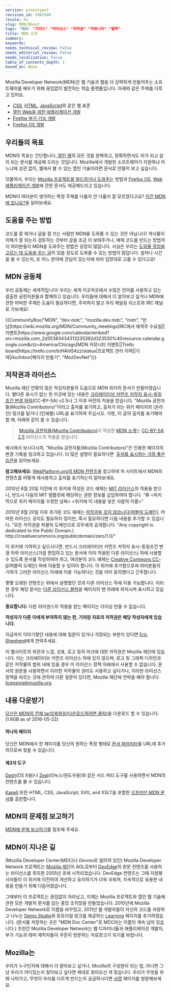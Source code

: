 ```yaml
---
version: prototype1
revision_id: 1062940
locale: ko
slug: MDN/About
tags: "MDN" "가이드" "라이선스" "저작권" "커뮤니티" "협력"
title: MDN 소개
summary: 
keywords: 
needs_technical_review: False
needs_editorial_review: False
needs_localization: False
table_of_contents_depth: 1
based_on: None
---
```

<p>Mozilla Developer Network(MDN)은 웹 기술과 웹을 더 강력하게 만들어주는 소프트웨어를 배우기 위해 끊임없이 발전하는 학습 플랫폼입니다. 아래와 같은 주제를 다루고 있어요.</p>

<ul>
 <li><a href="/en-US/docs/CSS" title="/en-US/docs/CSS">CSS</a>, <a href="/en-US/docs/HTML" title="/en-US/docs/HTML">HTML</a>, <a href="/en-US/docs/JavaScript" title="/en-US/docs/JavaScript">JavaScript</a>와 같은 웹 표준</li>
 <li><a href="/en-US/docs/Apps" title="/en-US/docs/Apps">열린 Web을 위한 애플리케이션 개발</a></li>
 <li><a href="/en-US/docs/Add-ons" title="/en-US/docs/Add-ons">Firefox 부가 기능 개발</a></li>
 <li><a href="/en-US/docs/Mozilla/Firefox_OS" title="/en-US/docs/Mozilla/Firefox_OS">Firefox OS 개발</a></li>
</ul>

<h2 id="우리들의_목표">우리들의 목표</h2>

<p>MDN의 목표는 간단합니다.<a href="/en-US/docs/Web"> 열린 웹</a>의 모든 것을 완벽하고, 정확하면서도 피가 되고 살이 되는 문서를 제공해 드리는 것입니다. Mozilla에서 개발한 소프트웨어가 지원하냐 마느냐에 상관 없이, 웹에서 볼 수 있는 열린 기술이라면 문서로 만들어 보고 싶습니다.</p>

<p>덧붙여서, 우리는 <a href="/en-US/docs/Mozilla">Mozilla 프로젝트를 빌드하거나 도와주는</a> 방법과 <a href="/en-US/Firefox_OS">Firefox OS</a>, <a href="/en-US/Apps">Web 애플리케이션 개발</a>에 관한 문서도 제공해드리고 있습니다.</p>

<p>MDN이 여러분이 생각하는 특정 주제를 다룰지 안 다룰지 잘 모르겠다고요? <a href="/en-US/docs/Project:MDN/Contributing/Does_this_belong">이건 MDN에 있나요?</a>을 읽어보세요.</p>

<h2 id="도움을_주는_방법">도움을 주는 방법</h2>

<p>코드를 잘 짜거나 글을 잘 쓰는 사람만 MDN을 도와줄 수 있는 것은 아닙니다! 게시물이 이해가 잘 되는지 검토하는 것부터 글을 조금 더 보태주거나, 예제 코드를 만드는 방법까지 여러분들이 MDN을 도와주는 방법은 굉장히 많답니다. 사실은 우리는 <a href="/en-US/docs/MDN/Quick_start">도와줄 작업을 고르는 데 도움을 주는 글</a>이 있을 정도로 도와줄 수 있는 방법이 많답니다. 얼마나 시간을 쓸 수 있는지, 또 어느 분야에 관심이 있는지에 따라 입맛대로 고를 수 있다고요!</p>

<h2 id="MDN_공동체">MDN 공동체</h2>

<p>우리 공동체는 세계적입니다! 우리는 세계 이곳저곳에서 수많은 언어를 사용하고 있는 걸출한 공헌자분들과 함께하고 있습니다. 우리들에 대해서 더 알아보고 싶거나 MDN에 관한 어떠한 주제든 도움이 필요하다면, 주저하지 말고 우리 메일링 리스트와 IRC 채널로 가보세요!</p>

<p>{{CommunityBox("MDN", "dev-mdc", "mozilla.dev.mdc", "mdn", "만남|https://wiki.mozilla.org/MDN/Community_meetings|IRC에서 매격주 수요일||이벤트|https://www.google.com/calendar/embed?src=mozilla.com_2d35383434313235392d323530%40resource.calendar.google.com&amp;ctz=America/Chicago|MDN 커뮤니티 이벤트||Trello board|https://trello.com/b/HAhl54zz/status|프로젝트 관리 이력||기여|/ko/Inbox|페이지 만들기", "MozDevNet")}}</p>

<h2 id="저작권과_라이선스">저작권과 라이선스</h2>

<p>Mozilla 재단 안팎의 많은 작성자분들의 도움으로 MDN 위키의 문서가 만들어졌습니다. 별다른 표시가 없는 한 이곳에 있는 내용은 <a class="external text" href="http://creativecommons.org/licenses/by-sa/2.5/" rel="nofollow" title="http://creativecommons.org/licenses/by-sa/2.5/">크리에이티브 커먼즈 저작자 표시-동일조건 변경 허락</a>(CC-BY-SA) v2.5나 그 이후 버전의 적용을 받습니다. "Mozilla 공헌자들(Mozilla Contributors)"이라고 출처를 표기하고, 출처가 되는 위키 페이지의 (온라인) 링크를 달거나 (인쇄물) URL을 표기하여 주십시오. 가령, 이 글의 출처를 표기해야 할 때, 아래와 같이 쓸 수 있습니다.</p>

<blockquote>&nbsp;<a href="https://developer.mozilla.org/ko/docs/MDN/About$history">Mozilla 공헌자들(Mozilla Contributors)</a>이 작성한 <a href="https://developer.mozilla.org/en-US/docs/MDN/About">MDN 소개</a>는 <a href="http://creativecommons.org/licenses/by-sa/2.5/">CC-BY-SA 2.5</a> 라이선스의 적용을 받습니다.</blockquote>

<p>예시에서 보시다시피, "Mozilla 공헌자들(Mozilla Contributors)"은 인용한 페이지의 변경 기록을 링크하고 있습니다. 더 많은 설명이 필요하다면&nbsp; <a href="http://wiki.creativecommons.org/Marking/Users">출처를 표시하는 가장 좋은 습관</a>을 읽어보세요.</p>

<div class="note">
<p><strong>참고해보세요:</strong> <a href="/en-US/docs/MDN_content_on_WebPlatform.org" title="/en-US/docs/MDN_content_on_WebPlatform.org">WebPlatform.org의 MDN 컨텐츠</a>를 참고하여 저 사이트에서 MDN의 컨텐츠를 어떻게 재사용하고 출처를 표기하는지 알아보세요.</p>
</div>

<p>2010년 8월 20일 이전에 이 위키에 작성된 코드 예제는 <a class="external" href="http://www.opensource.org/licenses/mit-license.php" title="http://www.opensource.org/licenses/mit-license.php">MIT 라이선스</a>의 적용을 받으니, 반드시 다음의 MIT 템플릿에 해당하는 권한 정보를 삽입하여야 합니다. "© &lt;마지막으로 위키 페이지를 수정한 날짜&gt; &lt;위키에 이 내용을 넣은 사람의 이름&gt;"</p>

<p>2010년 8월 20일 이후 추가된 코드 예제는 <a class="external" href="http://creativecommons.org/publicdomain/zero/1.0/" title="http://wiki.creativecommons.org/Public_domain">저작권을 갖지 않습니다(퍼블릭 도메인)</a>. 어떠한 라이선스 공지도 필요하지 않지만, 혹시 필요하다면 다음 내용을 추가할 수 있습니다. "모든 저작권을 퍼블릭 도메인으로 모두에게 공개합니다. "Any copyright is dedicated to the Public Domain.) http://creativecommons.org/publicdomain/zero/1.0/"</p>

<p>이 위키에 기여하고 싶으시다면, 반드시 크리에이티브 커먼즈 저작자 표시-동일조건 변경 허락 라이선스(가끔 편집하고 있는 문서에 이미 적용된 다른 라이선스) 하에 사용할 수 있도록 문서를 작성하여야 하고, 여러분의 코드 예제는 <a href="http://creativecommons.org/publicdomain/zero/1.0/" title="http://creativecommons.org/publicdomain/zero/1.0/">Creative Commons CC-0</a>(퍼블릭 도메인) 하에 이용할 수 있어야 합니다. 이 위키에 추가함으로써 여러분들의 기여가 그러한 라이선스 아래에 이용 가능하다는 것을 이미 동의했다고 간주합니다.</p>

<p>몇몇 오래된 컨텐츠는 위에서 설명했던 것과 다른 라이선스 하에 이용 가능합니다. 이러한 경우 해당 문서는 <a class="internal" href="/Project:en/Examples/Alternate_License_Block" title="Project:En/Examples/Alternate License Block">다른 라이선스 블럭</a>을 페이지의 맨 아래에 위치시켜 표시하고 있습니다.</p>

<div class="warning">
<p><strong>중요합니다:</strong> 다른 라이센스의 적용을 받는 페이지는 더이상 만들 수 없습니다.</p>
</div>

<p><strong>작성자가 다른 이에게 부여하지 않는 한, 기여된 자료의 저작권은 해당 작성자에게 있습니다.</strong></p>

<p>지금까지 이야기했던 내용에 대해 질문이 있거나 걱정되는 부분이 있다면 <a class="external" href="mailto:eshepherd@mozilla.com" rel="nofollow" title="mailto:eshepherd@mozilla.com">Eric Shepherd</a>에게 연락주세요.</p>

<p>이 웹사이트의 외관과 느낌, 상표, 로고 등의 마크에 대한 저작권은 Mozilla 재단에 있습니다. 이는 크리에이티브 커먼즈 라이선스 하에 있지 않으며, 로고 및 그래픽 디자인과 같은 저작물의 범위 내에 있을 경우 이 라이선스 정책 아래에서 사용할 수 없습니다. 문서의 원문을 사용하면서 이러한 저작물의 권리도 사용하고 싶다거나, 이러한 라이선스 정책을 따르는 것에 관하여 다른 질문이 있다면, Mozilla 재단에 연락을 해야 합니다: <a class="external text" href="mailto:licensing@mozilla.org" rel="nofollow" title="mailto:licensing@mozilla.org">licensing@mozilla.org</a>.</p>

<h2 id="내용_다운받기">내용 다운받기</h2>

<p><a href="https://developer.mozilla.org/media/developer.mozilla.org.tar.gz">당신은 MDN의 전체 tar압축파일(다운로드하려면 클릭)</a>을 다운로드 할 수 있습니다. (1.8GB as of 2016-05-22)</p>

<h4 id="하나의_페이지">하나의 페이지</h4>

<p>당신은 MDN에서 한 페이지를 당신의 원하는 특정 형태로 <a href="https://developer.mozilla.org/en-US/docs/MDN/Kuma/API#Document_parameters">문서 파라미터</a>를 URL에 추가하므로써 찾을 수 있습니다.</p>

<h4 id="제3자_도구">제3자 도구</h4>

<p><a href="http://kapeli.com/dash">Dash</a>(OS X용)나 <a href="http://zealdocs.org/">Zeal</a>(리눅스/윈도우용)와 같은 서드 파티 도구를 사용하면서 MDN의 컨텐츠를 볼 수 있습니다.</p>

<p><a href="https://kapeli.com/">Kapeli</a> 또한 HTML, CSS, JavaScript, SVG, and XSLT을 포함한 <a href="https://kapeli.com/mdn_offline">오프라인 MDN 문서</a>를 출판합니다.</p>

<h2 id="MDN의_문제점_보고하기">MDN의 문제점 보고하기</h2>

<p><a href="https://developer.mozilla.org/ko/docs/MDN/Contribute/Howto/Report_a_problem">MDN에 문제 보고하기</a>를 참조해 주세요.</p>

<h2 id="MDN이_지나온_길">MDN이 지나온 길</h2>

<p>(Mozilla Developer Center(MDC)나 <em>Devmo</em>로 알려져 있던) Mozilla Developer Network 프로젝트는 <a class="external" href="https://www.mozilla.org/en-US/foundation/">Mozilla 재단</a>이 AOL로부터 <a href="/en-US/docs/Archive/Meta_docs/DevEdge" title="Project:en/DevEdge">DevEdge</a>의 원문 컨텐츠를 사용하는 라이선스를 취득한 2005년 초에 시작되었습니다. DevEdge 컨텐츠는 그때 자원봉사자들이 이 위키에 이전하여 개선하고 유지하기가 더욱 쉬워져, 지속적으로 유용한 내용을 만들기 위해 다듬어졌습니다.</p>

<p>그때부터 이 프로젝트는 끊임없이 자라났고, 이제는 Mozilla 프로젝트와 열린 웹 기술에 관한 모든 개발자 문서를 담는 중앙 조직망을 만들었습니다. 2010년에 Mozilla Developer Network로 이름을 바꾸었고, 2011년 웹 개발자들이 자신의 코드를 자랑하고 나누는 <a class="external" href="http://developer.mozilla.org/en-US/demos" title="https://developer.mozilla.org/en-US/demos/">Demo Studio</a>와 튜토리얼 링크를 제공하는 <a class="external" href="http://developer.mozilla.org/en-US/learn" title="https://developer.mozilla.org/en-US/learn">Learning</a> 페이지를 추가하였습니다. (문서를 저장하는 곳은 "MDN Doc Center"로 MDC라는 이름이 계속 남아 있습니다.) 조만간 Mozilla Developer Network는 웹 디자이너들과 애플리케이션 개발자, 부가 기능과 테마 제작자들이 꾸준히 방문하는 자료창고가 되기를 바랍니다.</p>

<h2 id="Mozilla는">Mozilla는</h2>

<p>우리가 누구인지에 대해서 더 알아보고 싶거나, Mozilla의 구성원이 되는 법, 아니면 그냥 우리가 어디있는지 찾아보고 싶다면 제대로 찾아오신 게 맞습니다. 우리가 무엇을 위해 나아가고, 무엇이 우리를 다르게 만드는지 궁금하시다면 <a href="https://www.mozilla.org/ko/mission/">사명</a> 페이지를 방문해보세요.</p>

